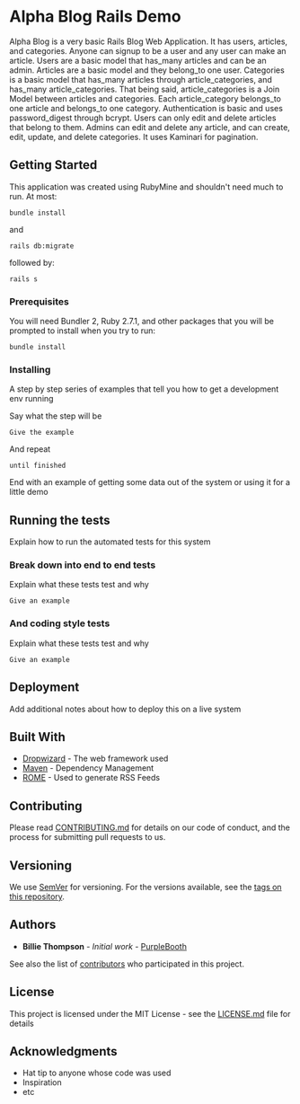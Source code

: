 # Alpha Blog Rails Demo

Alpha Blog is a very basic Rails Blog Web Application.  It has users, articles, and categories.  Anyone can signup to be a user and any user can make an article.  Users are a basic model that has_many articles and can be an admin.  Articles are a basic model and they belong_to one user.  Categories is a basic model that has_many articles through article_categories, and has_many article_categories.  That being said, article_categories is a Join Model between articles and categories.  Each article_category belongs_to one article and belongs_to one category.  Authentication is basic and uses password_digest through bcrypt.  Users can only edit and delete articles that belong to them.  Admins can edit and delete any article, and can create, edit, update, and delete categories.  It uses Kaminari for pagination.

## Getting Started

This application was created using RubyMine and shouldn't need much to run.  At most:
```
bundle install
```
and
```
rails db:migrate
```
followed by:
```
rails s
```
### Prerequisites

You will need Bundler 2, Ruby 2.7.1, and other packages that you will be prompted to install when you try to run:

```
bundle install
```

### Installing

A step by step series of examples that tell you how to get a development env running

Say what the step will be

```
Give the example
```

And repeat

```
until finished
```

End with an example of getting some data out of the system or using it for a little demo

## Running the tests

Explain how to run the automated tests for this system

### Break down into end to end tests

Explain what these tests test and why

```
Give an example
```

### And coding style tests

Explain what these tests test and why

```
Give an example
```

## Deployment

Add additional notes about how to deploy this on a live system

## Built With

* [Dropwizard](http://www.dropwizard.io/1.0.2/docs/) - The web framework used
* [Maven](https://maven.apache.org/) - Dependency Management
* [ROME](https://rometools.github.io/rome/) - Used to generate RSS Feeds

## Contributing

Please read [CONTRIBUTING.md](https://gist.github.com/PurpleBooth/b24679402957c63ec426) for details on our code of conduct, and the process for submitting pull requests to us.

## Versioning

We use [SemVer](http://semver.org/) for versioning. For the versions available, see the [tags on this repository](https://github.com/your/project/tags). 

## Authors

* **Billie Thompson** - *Initial work* - [PurpleBooth](https://github.com/PurpleBooth)

See also the list of [contributors](https://github.com/your/project/contributors) who participated in this project.

## License

This project is licensed under the MIT License - see the [LICENSE.md](LICENSE.md) file for details

## Acknowledgments

* Hat tip to anyone whose code was used
* Inspiration
* etc
